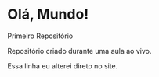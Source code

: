 # Olá, Mundo!
 Primeiro Repositório

 Repositório criado durante uma aula ao vivo.
 
 Essa linha eu alterei direto no site.

